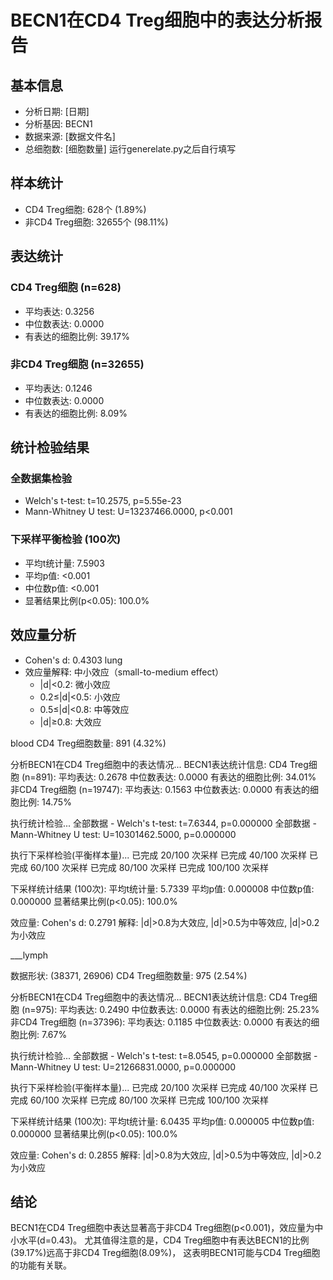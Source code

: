 # BECN1在CD4 Treg细胞中的表达分析报告

## 基本信息

- 分析日期: [日期]
- 分析基因: BECN1
- 数据来源: [数据文件名]
- 总细胞数: [细胞数量]  运行generelate.py之后自行填写

## 样本统计

- CD4 Treg细胞: 628个 (1.89%)
- 非CD4 Treg细胞: 32655个 (98.11%)

## 表达统计

### CD4 Treg细胞 (n=628)

- 平均表达: 0.3256
- 中位数表达: 0.0000
- 有表达的细胞比例: 39.17%

### 非CD4 Treg细胞 (n=32655)

- 平均表达: 0.1246
- 中位数表达: 0.0000
- 有表达的细胞比例: 8.09%

## 统计检验结果

### 全数据集检验

- Welch's t-test: t=10.2575, p=5.55e-23
- Mann-Whitney U test: U=13237466.0000, p<0.001

### 下采样平衡检验 (100次)

- 平均t统计量: 7.5903
- 平均p值: <0.001
- 中位数p值: <0.001
- 显著结果比例(p<0.05): 100.0%

## 效应量分析

- Cohen's d: 0.4303 lung
- 效应量解释: 中小效应（small-to-medium effect）
  * |d|<0.2: 微小效应
  * 0.2≤|d|<0.5: 小效应
  * 0.5≤|d|<0.8: 中等效应
  * |d|≥0.8: 大效应

blood
CD4 Treg细胞数量: 891 (4.32%)

分析BECN1在CD4 Treg细胞中的表达情况...
BECN1表达统计信息:
  CD4 Treg细胞 (n=891):
    平均表达: 0.2678
    中位数表达: 0.0000
    有表达的细胞比例: 34.01%
  非CD4 Treg细胞 (n=19747):
    平均表达: 0.1563
    中位数表达: 0.0000
    有表达的细胞比例: 14.75%

执行统计检验...
  全部数据 - Welch's t-test: t=7.6344, p=0.000000
  全部数据 - Mann-Whitney U test: U=10301462.5000, p=0.000000

执行下采样检验(平衡样本量)...
  已完成 20/100 次采样
  已完成 40/100 次采样
  已完成 60/100 次采样
  已完成 80/100 次采样
  已完成 100/100 次采样

下采样统计结果 (100次):
  平均t统计量: 5.7339
  平均p值: 0.000008
  中位数p值: 0.000000
  显著结果比例(p<0.05): 100.0%

效应量:
  Cohen's d: 0.2791
  解释: |d|>0.8为大效应, |d|>0.5为中等效应, |d|>0.2为小效应

___lymph


数据形状: (38371, 26906)
CD4 Treg细胞数量: 975 (2.54%)

分析BECN1在CD4 Treg细胞中的表达情况...
BECN1表达统计信息:
  CD4 Treg细胞 (n=975):
    平均表达: 0.2490
    中位数表达: 0.0000
    有表达的细胞比例: 25.23%
  非CD4 Treg细胞 (n=37396):
    平均表达: 0.1185
    中位数表达: 0.0000
    有表达的细胞比例: 7.67%

执行统计检验...
  全部数据 - Welch's t-test: t=8.0545, p=0.000000
  全部数据 - Mann-Whitney U test: U=21266831.0000, p=0.000000

执行下采样检验(平衡样本量)...
  已完成 20/100 次采样
  已完成 40/100 次采样
  已完成 60/100 次采样
  已完成 80/100 次采样
  已完成 100/100 次采样

下采样统计结果 (100次):
  平均t统计量: 6.0435
  平均p值: 0.000005
  中位数p值: 0.000000
  显著结果比例(p<0.05): 100.0%

效应量:
  Cohen's d: 0.2855
  解释: |d|>0.8为大效应, |d|>0.5为中等效应, |d|>0.2为小效应

## 结论

BECN1在CD4 Treg细胞中表达显著高于非CD4 Treg细胞(p<0.001)，效应量为中小水平(d=0.43)。
尤其值得注意的是，CD4 Treg细胞中有表达BECN1的比例(39.17%)远高于非CD4 Treg细胞(8.09%)，
这表明BECN1可能与CD4 Treg细胞的功能有关联。
